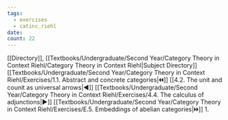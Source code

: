```yaml
---
tags:
  - exercises
  - catinc_riehl
date: 
count: 22
---
```

[[Directory]], [[Textbooks/Undergraduate/Second Year/Category Theory in Context Riehl/Category Theory in Context Riehl|Subject Directory]]
[[Textbooks/Undergraduate/Second Year/Category Theory in Context Riehl/Exercises/1.1. Abstract and concrete categories|🞀🞀]] [[4.2. The unit and counit as universal arrows|◀]] [[Textbooks/Undergraduate/Second Year/Category Theory in Context Riehl/Exercises/4.4. The calculus of adjunctions|▶]] [[Textbooks/Undergraduate/Second Year/Category Theory in Context Riehl/Exercises/E.5. Embeddings of abelian categories|🞂🞂]]
1. 